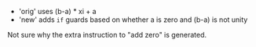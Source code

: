- 'orig' uses (b-a) * xi + a
- 'new' adds `if` guards based on whether a is zero and (b-a) is not unity

Not sure why the extra instruction to "add zero" is generated.
